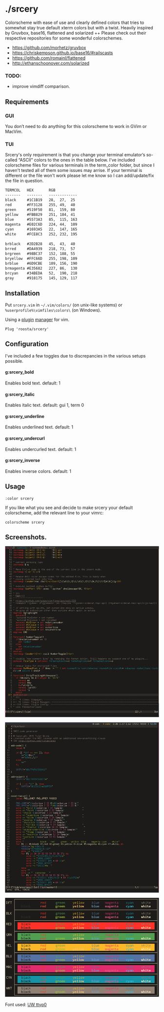 ./srcery
================================

Colorscheme with ease of use and clearly defined colors that tries to somewhat stay true default xterm colors but with a twist. Heavily inspired by Gruvbox, base16, flattened and solarized ++ Please check out their respective repositories for some wonderful colorschemes.

* https://github.com/morhetz/gruvbox
* https://chriskempson.github.io/base16/#railscasts
* https://github.com/romainl/flattened
* http://ethanschoonover.com/solarized

### TODO:
 * improve vimdiff comparison.

## Requirements

### GUI

You don’t need to do anything for this colorscheme to work in GVim or MacVim.

### TUI

Srcery's only requirement is that you change your terminal emulator’s so-called “ASCII” colors to the ones in the table below.
I've included colorscheme files for various terminals in the term_color folder, but since I haven't tested all of them some issues may arrise. If your terminal is different or the file won't work please let me know so I can add/update/fix the file in question.

```
TERMCOL   HEX       RGB
-------   -------   -------------
black     #1C1B19   28,  27,  25
red       #FF3128   255, 49,  40
green     #519F50   81,  159, 80
yellow    #FBB829   251, 184, 41
blue      #5573A3   85,  115, 163
magenta   #E02C6D   224, 44,  109
cyan      #1693A5   22,  147, 165
white     #FCE8C3   252, 232, 195

brblack   #2D2B28   45,  43,  40
brred     #DA4939   218, 73,  57
brgreen   #98BC37   152, 188, 55
bryellow  #FFC66D   255, 198, 109
brblue    #6D9CBE   109, 156, 190
brmagenta #E35682   227, 86,  130
brcyan    #34BEDA   52,  190, 218
gray      #918175   145, 129, 117
```

## Installation

Put `srcery.vim` in `~/.vim/colors/` (on unix-like systems) or `%userprofile%\vimfiles\colors\` (on Windows).

Using a [plugin](https://github.com/junegunn/vim-plug) [manager](https://github.com/tpope/vim-pathogen) for vim.
```vimrc
Plug 'roosta/srcery'
```

## Configuration

I've included a few toggles due to discrepancies in the various setups possible.

#### g:srcery_bold

Enables bold text.
default: 1

#### g:srcery_italic

Enables italic text.
default: gui 1, term 0

#### g:srcery_underline

Enables underlined text.
default: 1

#### g:srcery_undercurl

Enables undercurled text.
default: 1

#### g:srcery_inverse

Enables inverse colors.
default: 1

## Usage
```
:color srcery
```

If you like what you see and decide to make srcery your default colorscheme, add the relevant line to your vimrc:
```
colorscheme srcery
```
## Screenshots.

![srcery vim](screenshots/srcery_vim.png)

![srcery bash](screenshots/srcery_bash.png)

![srcery table](screenshots/srcery_table.png)

Font used: [UW ttyp0](http://people.mpi-inf.mpg.de/~uwe/misc/uw-ttyp0/)
